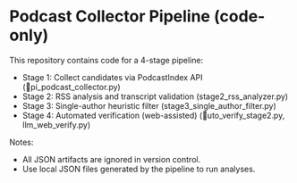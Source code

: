 # Podcast Collector Pipeline (code-only)

This repository contains code for a 4-stage pipeline:
- Stage 1: Collect candidates via PodcastIndex API (pi_podcast_collector.py)
- Stage 2: RSS analysis and transcript validation (stage2_rss_analyzer.py)
- Stage 3: Single-author heuristic filter (stage3_single_author_filter.py)
- Stage 4: Automated verification (web-assisted) (uto_verify_stage2.py, llm_web_verify.py)

Notes:
- All JSON artifacts are ignored in version control.
- Use local JSON files generated by the pipeline to run analyses.
